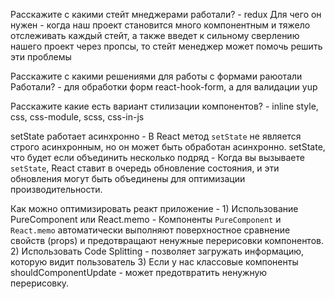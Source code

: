 
Расскажите с какими стейт мнеджерами работали? - redux
Для чего он нужен - когда наш проект становится много компонентным и тяжело отслеживать каждый стейт, а также введет к сильному сверлению нашего проект через пропсы, то стейт менеджер может помочь решить эти проблемы

Расскажите с какими решениями для работы с формами раюотали Работали? - для обработки форм react-hook-form, а для валидации yup

Расcкажите какие есть вариант стилизации компонентов? - inline style, css, css-module, scss, css-in-js 

setState работает асинхронно - В React метод `setState` не является строго асинхронным, но он может быть обработан асинхронно. 
 setState, что будет если объединить несколько подряд - Когда вы вызываете `setState`, React ставит в очередь обновление состояния, и эти обновления могут быть объединены для оптимизации производительности.

Как можно оптимизировать реакт приложение - 
	1) Использование PureComponent или React.memo - Компоненты `PureComponent` и `React.memo` автоматически выполняют поверхностное сравнение свойств (props) и предотвращают ненужные перерисовки компонентов.
	2) Использовать Code Splitting - позволяет загружать информацию, которую видит пользователь
	3) Если у нас классовые компоненты shouldComponentUpdate - может предотвратить ненужную перерисовку.


